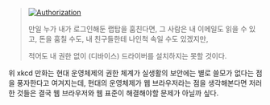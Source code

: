> [![Authorization](http://imgs.xkcd.com/comics/authorization.png)](http://xkcd.com/1200/)
>
> 만일 누가 내가 로그인해둔 랩탑을 훔친다면,
> 그 사람은 내 이메일도 읽을 수 있고, 돈을 훔칠 수도,
> 내 친구들한테 나인척 속일 수도 있겠지만,
>
> 적어도 내 권한 없이 (디바이스) 드라이버를 설치하지는 못할 것이다.

위 xkcd 만화는 현대 운영체제의 권한 체계가 실생활의 보안에는 별로 쓸모가 없다는 점을 풍자한다고 여겨지는데, 현대의 운영체제가 웹 브라우저라는 점을 생각해본다면 저러한 것들은 결국 웹 브라우저와 웹 표준이 해결해야할 문제가 아닐까 싶다.

